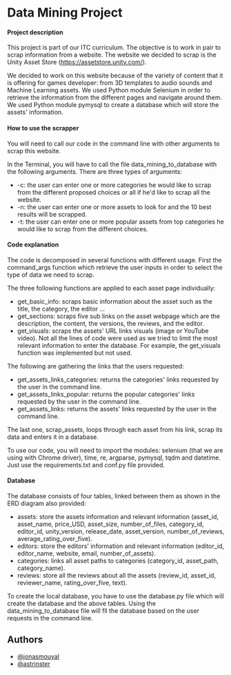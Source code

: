# Data Mining Project

#### Project description

  This project is part of our ITC curriculum.
  The objective is to work in pair to scrap information from a website.
  The website we decided to scrap is the Unity Asset Store (https://assetstore.unity.com/).

We decided to work on this website because of the variety of content that it is offering for games developer: from 3D templates to audio sounds and Machine Learning assets.
We used Python module Selenium in order to retrieve the information from the different pages and navigate around them.
We used Python module pymysql to create a database which will store the assets' information.

#### How to use the scrapper

You will need to call our code in the command line with other arguments to scrap this website.

In the Terminal, you will have to call the file data_mining_to_database with the following arguments. There are three types of arguments:
- -c: the user can enter one or more categories he would like to scrap from the different proposed choices or all if he'd like to scrap all the website.
- -n: the user can enter one or more assets to look for and the 10 best results will be scrapped.
- -t: the user can enter one or more popular assets from top categories he would like to scrap from the different choices.


#### Code explanation

  The code is decomposed in several functions with different usage.
  First the command_args function which retrieve the user inputs in order to select the type of data we need to scrap.
  
  The three following functions are applied to each asset page individually:
  - get_basic_info: scraps basic information about the asset such as the title, the category, the editor ...
  - get_sections: scraps five sub links on the asset webpage which are the description, the content, the versions, the reviews, and the editor.
  - get_visuals: scraps the assets' URL links visuals (image or YouTube video).
  Not all the lines of code were used as we tried to limit the most relevant information to enter the database.
  For example, the get_visuals function was implemented but not used.
 
 The following are gathering the links that the users requested:
  - get_assets_links_categories: returns the categories' links requested by the user in the command line.
  - get_assets_links_popular: returns the popular categories' links requested by the user in the command line.
  - get_assets_links: returns the assets' links requested by the user in the command line.

The last one, scrap_assets, loops through each asset from his link, scrap its data and enters it in a database.

To use our code, you will need to import the modules: selenium (that we are using with Chrome driver), time, re, argparse, pymysql, tqdm and datetime.
Just use the requirements.txt and conf.py file provided.

#### Database

The database consists of four tables, linked between them as shown in the ERD diagram also provided:
- assets: store the assets information and relevant information (asset_id, asset_name, price_USD, asset_size, number_of_files, category_id, editor_id, unity_version, release_date, asset_version, number_of_reviews, average_rating_over_five).
- editors: store the editors' information and relevant information (editor_id, editor_name, website, email, number_of_assets).
- categories: links all asset paths to categories (category_id, asset_path, category_name).
- reviews: store all the reviews about all the assets (review_id, asset_id, reviewer_name, rating_over_five, text).

To create the local database, you have to use the database.py file which will create the database and the above tables. Using the data_mining_to_database file will fll the database based on the user requests in the command line.

## Authors

- [@jonasmouyal](https://www.github.com/jonasmouyal)
- [@astrinster](https://www.github.com/astrinster)


